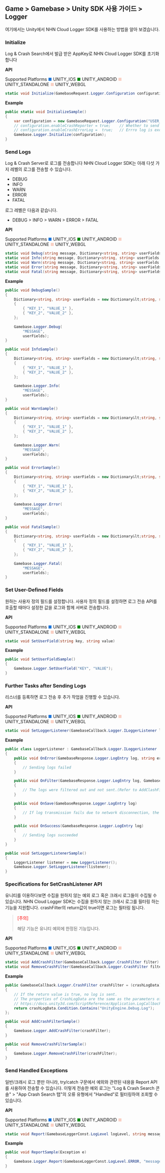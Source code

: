 ## Game > Gamebase > Unity SDK 사용 가이드 > Logger

여기에서는 Unity에서 NHN Cloud Logger SDK를 사용하는 방법을 알아 보겠습니다.

### Initialize
Log & Crash Search에서 발급 받은 AppKey로  NHN Cloud Logger SDK를 초기화 합니다

**API**

Supported Platforms
<span style="color:#1D76DB; font-size: 10pt">■</span> UNITY_IOS
<span style="color:#0E8A16; font-size: 10pt">■</span> UNITY_ANDROID
<span style="color:#F9D0C4; font-size: 10pt">■</span> UNITY_STANDALONE
<span style="color:#F9D0C4; font-size: 10pt">■</span> UNITY_WEBGL

```cs
static void Initialize(GamebaseRequest.Logger.Configuration configuration)
```

**Example**
```cs
public static void InitializeSample()
{
    var configuration = new GamebaseRequest.Logger.Configuration("USER_LOGGER_APP_KEY");
    // configuration.enableCrashReporter = true;    // Whether to send crash logs.
    // configuration.enableCrashErrorLog =  true;   // Errro log is excluded by default. Use it if you want to collect error logs.
    Gamebase.Logger.Initialize(configuration);
}
```

### Send Logs
Log & Crash Server로 로그를 전송합니다
NHN Cloud Logger SDK는 아래 다섯 가지 레벨의 로그를 전송할 수 있습니다. 
* DEBUG
* INFO
* WARN
* ERROR
* FATAL

로그 레벨은 다음과 같습니다.
* DEBUG > INFO > WARN > ERROR > FATAL

**API**

Supported Platforms
<span style="color:#1D76DB; font-size: 10pt">■</span> UNITY_IOS
<span style="color:#0E8A16; font-size: 10pt">■</span> UNITY_ANDROID
<span style="color:#F9D0C4; font-size: 10pt">■</span> UNITY_STANDALONE
<span style="color:#F9D0C4; font-size: 10pt">■</span> UNITY_WEBGL

```cs
static void Debug(string message, Dictionary<string, string> userFields = null)
static void Info(string message, Dictionary<string, string> userFields = null)
static void Warn(string message, Dictionary<string, string> userFields = null)
static void Error(string message, Dictionary<string, string> userFields = null)
static void Fatal(string message, Dictionary<string, string> userFields = null)
```

**Example**
```cs
public void DebugSample()
{
    Dictionary<string, string> userFields = new Dictionary&lt;string, string>()
    {
        { "KEY_1", "VALUE_1" },
        { "KEY_2", "VALUE_2" },
    };
        
    Gamebase.Logger.Debug(
        "MESSAGE", 
        userFields);
}

public void InfoSample()
{
    Dictionary<string, string> userFields = new Dictionary&lt;string, string>()
    {
        { "KEY_1", "VALUE_1" },
        { "KEY_2", "VALUE_2" },
    };
        
    Gamebase.Logger.Info(
        "MESSAGE", 
        userFields);
}

public void WarnSample()
{
    Dictionary<string, string> userFields = new Dictionary&lt;string, string>()
    {
        { "KEY_1", "VALUE_1" },
        { "KEY_2", "VALUE_2" },
    };
        
    Gamebase.Logger.Warn(
        "MESSAGE", 
        userFields);
}

public void ErrorSample()
{
    Dictionary<string, string> userFields = new Dictionary&lt;string, string>()
    {
        { "KEY_1", "VALUE_1" },
        { "KEY_2", "VALUE_2" },
    };
        
    Gamebase.Logger.Error(
        "MESSAGE", 
        userFields);
}

public void FatalSample()
{
    Dictionary<string, string> userFields = new Dictionary&lt;string, string>()
    {
        { "KEY_1", "VALUE_1" },
        { "KEY_2", "VALUE_2" },
    };
        
    Gamebase.Logger.Fatal(
        "MESSAGE", 
        userFields);
}
```

### Set User-Defined Fields
원하는 사용자 정의 필드를 설정합니다. 
사용자 정의 필드를 설정하면 로그 전송 API를 호출할 때마다 설정한 값을 로그와 함께 서버로 전송합니다.

**API**

Supported Platforms
<span style="color:#1D76DB; font-size: 10pt">■</span> UNITY_IOS
<span style="color:#0E8A16; font-size: 10pt">■</span> UNITY_ANDROID
<span style="color:#F9D0C4; font-size: 10pt">■</span> UNITY_STANDALONE
<span style="color:#F9D0C4; font-size: 10pt">■</span> UNITY_WEBGL

```cs
static void SetUserField(string key, string value)
```

**Example**
```cs
public void SetUserFieldSample()
{
    Gamebase.Logger.SetUserField("KEY", "VALUE");
}
```

### Further Tasks after Sending Logs
리스너를 등록하면 로그 전송 후 추가 작업을 진행할 수 있습니다.

**API**

Supported Platforms
<span style="color:#1D76DB; font-size: 10pt">■</span> UNITY_IOS
<span style="color:#0E8A16; font-size: 10pt">■</span> UNITY_ANDROID
<span style="color:#F9D0C4; font-size: 10pt">■</span> UNITY_STANDALONE
<span style="color:#F9D0C4; font-size: 10pt">■</span> UNITY_WEBGL

```cs
static void SetLoggerListener(GamebaseCallback.Logger.ILoggerListener listener)
```

**Example**
```cs
public class LoggerListener : GamebaseCallback.Logger.ILoggerListener
{
    public void OnError(GamebaseResponse.Logger.LogEntry log, string errorMessage)
    {
        // Sending logs failed
    }

    public void OnFilter(GamebaseResponse.Logger.LogEntry log, GamebaseResponse.Logger.LogFilter filter)
    {
        // The logs were filtered out and not sent.(Refer to AddClashFilter API Guide)
    }

    public void OnSave(GamebaseResponse.Logger.LogEntry log)
    {
        // If log transmission fails due to network disconnection, the log is saved in a file for log retransmission.(The saved file cannot be checked.)
    }

    public void OnSuccess(GamebaseResponse.Logger.LogEntry log)
    {
        // Sending logs succeeded
    }
}                    

public void SetLoggerListenerSample()
{
    LoggerListener listener = new LoggerListener();
    Gamebase.Logger.SetLoggerListener(listener);
}
```

### Specifications for SetCrashListener API
유니티를 이용하다보면 수집을 원하지 않는 예외 로그 혹은 크래시 로그들이 수집될 수 있습니다.
NHN Cloud Logger SDK는 수집을 원하지 않는 크래시 로그를 필터링 하는 기능을 지원합니다.
crashFilter의 return값이 true이면 로그는 필터링 됩니다.

> <font color="red">[주의]</font><br/>
>
> 해당 기능은 유니티 예외에 한정된 기능입니다.

**API**

Supported Platforms
<span style="color:#1D76DB; font-size: 10pt">■</span> UNITY_IOS
<span style="color:#0E8A16; font-size: 10pt">■</span> UNITY_ANDROID
<span style="color:#F9D0C4; font-size: 10pt">■</span> UNITY_STANDALONE
<span style="color:#F9D0C4; font-size: 10pt">■</span> UNITY_WEBGL

```cs
static void AddCrashFilter(GamebaseCallback.Logger.CrashFilter filter)
static void RemoveCrashFilter(GamebaseCallback.Logger.CrashFilter filter)
```

**Example**
```cs
public GamebaseCallback.Logger.CrashFilter crashFilter = (crashLogData) =>
{
    // If the return value is true, no log is sent.
    // The properties of CrashLogData are the same as the parameters of Application.LogCallback on Unity.
    // https://docs.unity3d.com/ScriptReference/Application.LogCallback.html
    return crashLogData.Condition.Contains("UnityEngine.Debug.Log");
};

public void AddCrashFilterSample()
{
    Gamebase.Logger.AddCrashFilter(crashFilter);
}

public void RemoveCrashFilterSample()
{
    Gamebase.Logger.RemoveCrashFilter(crashFilter);
}
```

### Send Handled Exceptions

일반/크래시 로그 뿐만 아니라, try/catch 구문에서 예외와 관련된 내용을 Report API를 사용하여 전송할 수 있습니다.
이렇게 전송한 예외 로그는 "Log & Crash Search 콘솔" > "App Crash Search 탭"의 오류 유형에서 "Handled"로 필터링하여 조회할 수 있습니다.

**API**

Supported Platforms
<span style="color:#1D76DB; font-size: 10pt">■</span> UNITY_IOS
<span style="color:#0E8A16; font-size: 10pt">■</span> UNITY_ANDROID
<span style="color:#F9D0C4; font-size: 10pt">■</span> UNITY_STANDALONE
<span style="color:#F9D0C4; font-size: 10pt">■</span> UNITY_WEBGL

```cs
static void Report(GamebaseLoggerConst.LogLevel logLevel, string message, string logString, string stackTrace)
```

**Example**
```cs
public void ReportSample(Exception e)
{
    Gamebase.Logger.Report(GamebaseLoggerConst.LogLevel.ERROR, "message", e.Message, e.StackTrace);
}
```
